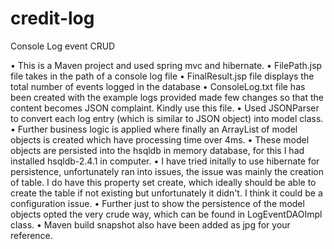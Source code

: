# credit-log
Console Log event CRUD

•	This is a Maven project and used spring mvc and hibernate. 
•	FilePath.jsp file takes in the path of a console  log file
•	FinalResult.jsp file displays the total number of events logged in the database
•	ConsoleLog.txt file has been created with the example logs provided made few changes so that the content becomes JSON complaint. Kindly use this file.
•	Used JSONParser to convert each log entry (which is similar to JSON object) into model class.
•	Further business logic is applied where finally an ArrayList of model objects is created which have processing time over 4ms.
•	These model objects are persisted into the hsqldb in memory database, for this I had installed hsqldb-2.4.1 in computer.
•	I have tried initally to use hibernate for persistence, unfortunately ran into issues, the issue was mainly the creation of table. I do have this property set <property name="hbm2ddl.auto">create</property>, which ideally should be able to create the table if not existing but unfortunately it didn't. I think it could be a configuration issue.
•	Further just to show the persistence of the model objects opted the very crude way, which can be found in LogEventDAOImpl class.
•	Maven build snapshot also have been added as jpg for your reference.

